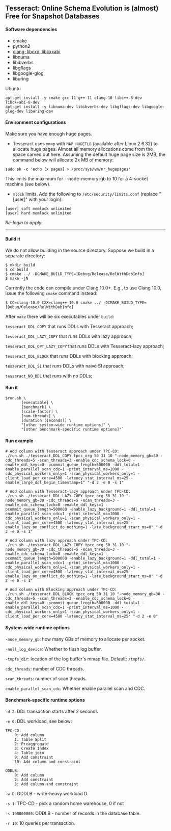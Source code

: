 ## Tesseract: Online Schema Evolution is (almost) Free for Snapshot Databases

#### Software dependencies
* cmake
* python2
* [clang; libcxx; libcxxabi](https://github.com/llvm/llvm-project)
* libnuma
* libibverbs
* libgflags
* libgoogle-glog
* liburing

Ubuntu
```
apt-get install -y cmake gcc-11 g++-11 clang-10 libc++-8-dev libc++abi-8-dev
apt-get install -y libnuma-dev libibverbs-dev libgflags-dev libgoogle-glog-dev liburing-dev
```

#### Environment configurations
Make sure you have enough huge pages.

* Tesseract uses `mmap` with `MAP_HUGETLB` (available after Linux 2.6.32) to allocate huge pages. Almost all memory allocations come from the space carved out here. Assuming the default huge page size is 2MB, the command below will allocate 2x MB of memory:
```
sudo sh -c 'echo [x pages] > /proc/sys/vm/nr_hugepages'
```
This limits the maximum for --node-memory-gb to 10 for a 4-socket machine (see below).

* `mlock` limits. Add the following to `/etc/security/limits.conf` (replace "[user]" with your login):
```
[user] soft memlock unlimited
[user] hard memlock unlimited
```
*Re-login to apply.*

--------
#### Build it
We do not allow building in the source directory. Suppose we build in a separate directory:

```
$ mkdir build
$ cd build
$ cmake ../ -DCMAKE_BUILD_TYPE=[Debug/Release/RelWithDebInfo]
$ make -jN
```

Currently the code can compile under Clang 10.0+. E.g., to use Clang 10.0, issue the following `cmake` command instead:
```
$ CC=clang-10.0 CXX=clang++-10.0 cmake ../ -DCMAKE_BUILD_TYPE=[Debug/Release/RelWithDebInfo]
```

After `make` there will be six executables under `build`: 

`tesseract_DDL_COPY` that runs DDLs with Tesseract approach;

`tesseract_DDL_LAZY_COPY` that runs DDLs with lazy approach;

`tesseract_DDL_OPT_LAZY_COPY` that runs DDLs with Tesseract-lazy approach;

`tesseract_DDL_BLOCK` that runs DDLs with blocking approach;

`tesseract_DDL_SI` that runs DDLs with naive SI approach;

`tesseract_NO_DDL` that runs with no DDLs;

#### Run it
```
$run.sh \
       [executable] \
       [benchmark] \
       [scale-factor] \
       [num-threads] \
       [duration (seconds)] \
       "[other system-wide runtime options]" \
       "[other benchmark-specific runtime options]"`
```

#### Run example
```
# Add column with Tesseract approach under TPC-CD:
./run.sh ./tesseract_DDL_COPY tpcc_org 50 31 10 "-node_memory_gb=30 -cdc_threads=5 -scan_threads=3 -enable_cdc_schema_lock=0 -enable_ddl_keys=0 -pcommit_queue_length=500000 -ddl_total=1 -enable_parallel_scan_cdc=1 -print_interval_ms=1000 -cdc_physical_workers_only=1 -scan_physical_workers_only=1 -client_load_per_core=4500 -latency_stat_interval_ms=25 -enable_large_ddl_begin_timestamp=1" "-d 2 -e 0 -s 1"

# Add column with Tesseract-lazy approach under TPC-CD:
./run.sh ./tesseract_DDL_LAZY_COPY tpcc_org 50 31 10 "-node_memory_gb=30 -cdc_threads=5 -scan_threads=3 -enable_cdc_schema_lock=0 -enable_ddl_keys=1 -pcommit_queue_length=500000 -enable_lazy_background=1 -ddl_total=1 -enable_parallel_scan_cdc=1 -print_interval_ms=1000 -cdc_physical_workers_only=1 -scan_physical_workers_only=1 -client_load_per_core=4500 -latency_stat_interval_ms=25 -enable_lazy_on_conflict_do_nothing=1 -late_background_start_ms=0" "-d 2 -e 0 -s 1"

# Add column with lazy approach under TPC-CD:
./run.sh ./tesseract_DDL_LAZY_COPY tpcc_org 50 31 10 "-node_memory_gb=30 -cdc_threads=5 -scan_threads=3 -enable_cdc_schema_lock=0 -enable_ddl_keys=1 -pcommit_queue_length=500000 -enable_lazy_background=1 -ddl_total=1 -enable_parallel_scan_cdc=1 -print_interval_ms=1000 -cdc_physical_workers_only=1 -scan_physical_workers_only=1 -client_load_per_core=4500 -latency_stat_interval_ms=25 -enable_lazy_on_conflict_do_nothing=1 -late_background_start_ms=0" "-d 2 -e 0 -s 1"

# Add column with Blocking approach under TPC-CD:
./run.sh ./tesseract_DDL_BLOCK tpcc_org 50 31 10 "-node_memory_gb=30 -cdc_threads=5 -scan_threads=3 -enable_cdc_schema_lock=0 -enable_ddl_keys=0 -pcommit_queue_length=500000 -ddl_total=1 -enable_parallel_scan_cdc=1 -print_interval_ms=1000 -cdc_physical_workers_only=1 -scan_physical_workers_only=1 -client_load_per_core=4500 -latency_stat_interval_ms=25" "-d 2 -e 0"
```

#### System-wide runtime options

`-node_memory_gb`: how many GBs of memory to allocate per socket.

`-null_log_device`: Whether to flush log buffer.

`-tmpfs_dir`: location of the log buffer's mmap file. Default: `/tmpfs/`.

`cdc_threads`: number of CDC threads.

`scan_threads`: number of scan threads.

`enable_parallel_scan_cdc`: Whether enable parallel scan and CDC.

#### Benchmark-specific runtime options

`-d 2`: DDL transaction starts after 2 seconds

`-e 0`: DDL workload, see below:
```
TPC-CD:
    0: Add column
    1: Table Split
    2: Preaggregate
    3: Create Index
    4: Table join
    9: Add constraint
    10: Add column and constraint
    
ODDLB:
    0: Add column
    2: Add constraint
    3: Add column and constraint
```

`-w D`: ODDLB - write-heavy workload D.

`-s 1`: TPC-CD - pick a random home warehouse, 0 if not

`-s 100000000`: ODDLB - number of records in the database table.

`-r 10`: 10 queries per transaction.
